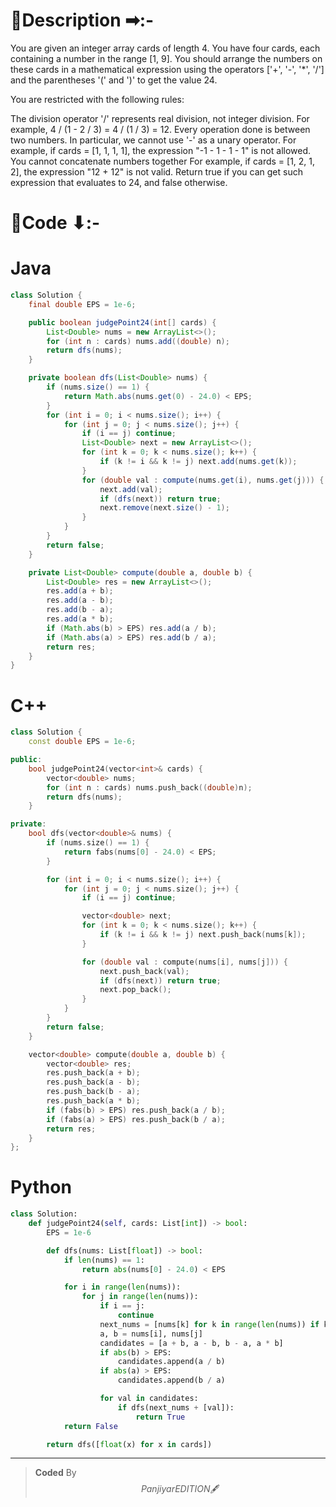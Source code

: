 # 📍Description ➡:-
<!-- Describe your first thoughts on how to solve this problem. -->
You are given an integer array cards of length 4. You have four cards, each containing a number in the range [1, 9]. You should arrange the numbers on these cards in a mathematical expression using the operators ['+', '-', '*', '/'] and the parentheses '(' and ')' to get the value 24.

You are restricted with the following rules:

The division operator '/' represents real division, not integer division.
For example, 4 / (1 - 2 / 3) = 4 / (1 / 3) = 12.
Every operation done is between two numbers. In particular, we cannot use '-' as a unary operator.
For example, if cards = [1, 1, 1, 1], the expression "-1 - 1 - 1 - 1" is not allowed.
You cannot concatenate numbers together
For example, if cards = [1, 2, 1, 2], the expression "12 + 12" is not valid.
Return true if you can get such expression that evaluates to 24, and false otherwise.


# 📝Code ⬇:-


# Java
```java []
class Solution {
    final double EPS = 1e-6;

    public boolean judgePoint24(int[] cards) {
        List<Double> nums = new ArrayList<>();
        for (int n : cards) nums.add((double) n);
        return dfs(nums);
    }

    private boolean dfs(List<Double> nums) {
        if (nums.size() == 1) {
            return Math.abs(nums.get(0) - 24.0) < EPS;
        }
        for (int i = 0; i < nums.size(); i++) {
            for (int j = 0; j < nums.size(); j++) {
                if (i == j) continue;
                List<Double> next = new ArrayList<>();
                for (int k = 0; k < nums.size(); k++) {
                    if (k != i && k != j) next.add(nums.get(k));
                }
                for (double val : compute(nums.get(i), nums.get(j))) {
                    next.add(val);
                    if (dfs(next)) return true;
                    next.remove(next.size() - 1);
                }
            }
        }
        return false;
    }

    private List<Double> compute(double a, double b) {
        List<Double> res = new ArrayList<>();
        res.add(a + b);
        res.add(a - b);
        res.add(b - a);
        res.add(a * b);
        if (Math.abs(b) > EPS) res.add(a / b);
        if (Math.abs(a) > EPS) res.add(b / a);
        return res;
    }
}

```

# C++
``` cpp []
class Solution {
    const double EPS = 1e-6;

public:
    bool judgePoint24(vector<int>& cards) {
        vector<double> nums;
        for (int n : cards) nums.push_back((double)n);
        return dfs(nums);
    }

private:
    bool dfs(vector<double>& nums) {
        if (nums.size() == 1) {
            return fabs(nums[0] - 24.0) < EPS;
        }

        for (int i = 0; i < nums.size(); i++) {
            for (int j = 0; j < nums.size(); j++) {
                if (i == j) continue;

                vector<double> next;
                for (int k = 0; k < nums.size(); k++) {
                    if (k != i && k != j) next.push_back(nums[k]);
                }

                for (double val : compute(nums[i], nums[j])) {
                    next.push_back(val);
                    if (dfs(next)) return true;
                    next.pop_back();
                }
            }
        }
        return false;
    }

    vector<double> compute(double a, double b) {
        vector<double> res;
        res.push_back(a + b);
        res.push_back(a - b);
        res.push_back(b - a);
        res.push_back(a * b);
        if (fabs(b) > EPS) res.push_back(a / b);
        if (fabs(a) > EPS) res.push_back(b / a);
        return res;
    }
};
```

# Python
``` python []
class Solution:
    def judgePoint24(self, cards: List[int]) -> bool:
        EPS = 1e-6

        def dfs(nums: List[float]) -> bool:
            if len(nums) == 1:
                return abs(nums[0] - 24.0) < EPS

            for i in range(len(nums)):
                for j in range(len(nums)):
                    if i == j:
                        continue
                    next_nums = [nums[k] for k in range(len(nums)) if k != i and k != j]
                    a, b = nums[i], nums[j]
                    candidates = [a + b, a - b, b - a, a * b]
                    if abs(b) > EPS:
                        candidates.append(a / b)
                    if abs(a) > EPS:
                        candidates.append(b / a)

                    for val in candidates:
                        if dfs(next_nums + [val]):
                            return True
            return False

        return dfs([float(x) for x in cards])   
```

---

>    **Coded** By $$Panjiyar EDITION 🖋  $$

               
